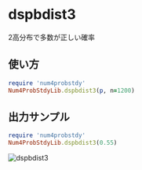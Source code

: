dspbdist3
=========
2高分布で多数が正しい確率

## 使い方

```ruby
require 'num4probstdy'
Num4ProbStdyLib.dspbdist3(p, n=1200)
```

## 出力サンプル

```ruby
require 'num4probstdy'
Num4ProbStdyLib.dspbdist3(0.55)
```
![dspbdist3](images/condorcet.jpg)


